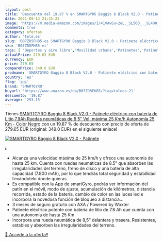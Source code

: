 ```yaml
---
layout: post
title: 'Descuento del 19.87 % en SMARTGYRO Baggio 8 Black V2.0 - Patinete'
date: 2021-09-13 21:35:23
image: 'https://m.media-amazon.com/images/I/41VAwSu+2eL._SL500_._SL400_.jpg'
comments: true
category: ofertas
author: 'tole.es'
slug: 'B07ZD5FHB5-es SMARTGYRO Baggio 8 Black V2.0 - Patinete eléctrico con...'
sku: 'B07ZD5FHB5-es'
tags: [ 'Deportes y aire libre','Movilidad urbana','Patinetes','Patinetes eléctricos','Patinetes y equipación','Ropa y equipo para deportes','smartgyro', ]
actualPrice: 279.65 EUR
currency: EUR
price: 279.65
comparePrice: 349.0 EUR
prodname: 'SMARTGYRO Baggio 8 Black V2.0 - Patinete eléctrico con batería de Litio 7.8Ah  Ruedas neumáticas de 8 5"  Vel. máxima 25 Km/h Autonomía 25 Km - Color Negro'
country: 'es'
flag: '🇪🇸'
brand: 'SMARTGYRO'
buyurl: 'https://www.amazon.es/dp/B07ZD5FHB5/?tag=tolees-21'
descuento: '19.87'
average: '293.15'
---
```


Tienes [SMARTGYRO Baggio 8 Black V2.0 - Patinete eléctrico con batería de Litio 7.8Ah  Ruedas neumáticas de 8 5"  Vel. máxima 25 Km/h Autonomía 25 Km - Color Negro](https://www.amazon.es/dp/B07ZD5FHB5/?tag=tolees-21) con un 19.87 % de descuento con precio de oferta de 279.65 EUR (original: 349.0 EUR) en el siguiente enlace!

[![SMARTGYRO Baggio 8 Black V2.0 - Patinete](https://m.media-amazon.com/images/I/41VAwSu+2eL._SL500_._SL400_.jpg)](https://www.amazon.es/dp/B07ZD5FHB5/?tag=tolees-21)

ℹ️:

- Alcanza una velocidad máxima de 25 km/h y ofrece una autonomía de hasta 25 km. Cuenta con ruedas neumáticas de 8.5" que absorben las irregularidades del terreno, freno de disco y una batería de alta capacidad (7.800 mAh), por lo que tendrás total seguridad y estabilidad llevándotelo donde quieras.
- Es compatible con la App de smartGyro, podrás ver información del patín en el móvil, modo de ajuste, acumulación de kilómetros, distancia recorrida, estado de la batería, cambio de color en las luces led e incorpora la novedosa función de bloqueo a distancia...
- 3 meses de seguro gratuito con AXA / Powered by Woxter
- Patinete eléctrico potente con batería de litio de 7.8 Ah que cuenta con una autonomía de hasta 25 Km
- Incorpora una rueda neumática de 8,5” delantera y trasera. Resistentes, estables y absorben las irregularidades del terreno.

[🛒 Accede a la oferta!!](https://www.amazon.es/dp/B07ZD5FHB5/?tag=tolees-21)
